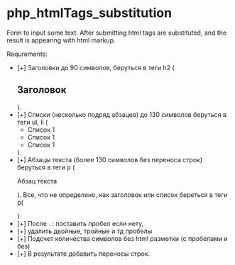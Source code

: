 # php_htmlTags_substitution
Form to input some text. After submitting html tags are substituted, and the result is appearing with html markup.

Requrements:
- [+] Заголовки до 90 символов, беруться в теги h2 (<h2>Заголовок</h2>).
- [+] Списки (несколько подряд абзацев) до 130 символов беруться в теги ul, li (<ul><li>Список 1</li><li>Список 1</li><li>Список 1</li></ul>).
- [+] Абзацы текста (более 130 символов без переноса строк) беруться в теги p (<p>Абзац текста</p>). Все, что не определено, как заголовок или список береться в теги p(<p></p>)
- [+] После . : поставить пробел если нету,
- [+] удалить двойные, тройные и тд пробелы
- [+] Подсчет количества символов без html разметки (с пробелами и без)
- [+] В результате добавить переносы строк.